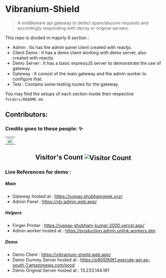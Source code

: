 # Vibranium-Shield

> A middleware api gateway to detect spam/abusive requests and accordingly responding with decoy or original servers.

This repo is divided in majorly 6 section :

- Admin : Its has the admin panel client created with reactjs.
- Client Demo : It has a demo client working with demo server, also created with reactjs.
- Demo Server : It has a basic expressJS server to demonstrate the use of gateway.
- Gateway : It consist of the main gateway and the admin worker to configure that.
- Test : Contains some testing routes for the gateway.

You may find the setups of each section inside their respective `folders/README.md`.

## Contributors:

### Credits goes to these people: ✨

<table>
	<tr>
		<td>
            <a href="https://github.com/Shubham-Kumar-2000/vibranium-shield/graphs/contributors">
                <img src="https://contrib.rocks/image?repo=Shubham-Kumar-2000/vibranium-shield" />
            </a>
		</td>
	</tr>
</table>
<p align="center">
  <h2 align="center">Visitor's Count <img align="center" src="https://profile-counter.glitch.me/Shubham-Kumar-2000.vibranium-shield/count.svg" alt="Visitor Count" /></h2>
</p>

### Live References for demo :

##### Main

- Gateway hosted at : https://juspay.shubhamgeek.xyz/
- Admin Panel  : https://vb-admin.web.app/

##### Helpers

- Finger Printer : https://juspay-shubham-kumar-2000.vercel.app/
- Admin worker hosted at : https://production.admin.unlink.workers.dev

##### Demo

- Demo Client : https://vibranium-sheild.web.app/
- Demo Dummy Server hosted at : https://p805l9j9t1.execute-api.ap-south-1.amazonaws.com/prod
- Demo Original Server hosted at : 13.233.144.161
